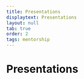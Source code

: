 ```yaml
---
title: Presentations
displaytext: Presentations
layout: null
tab: true
order: 2
tags: mentorship
---
```


# Presentations

